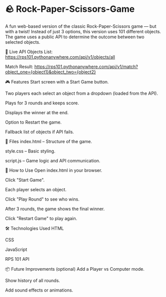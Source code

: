 # 🪨 Rock-Paper-Scissors-Game
A fun web-based version of the classic Rock-Paper-Scissors game — but with a twist! Instead of just 3 options, this version uses 101 different objects. The game uses a public API to determine the outcome between two selected objects.

🔗 Live API
Objects List: https://rps101.pythonanywhere.com/api/v1/objects/all

Match Result: https://rps101.pythonanywhere.com/api/v1/match?object_one={object1}&object_two={object2}


🎮 Features
Start screen with a Start Game button.

Two players each select an object from a dropdown (loaded from the API).

Plays for 3 rounds and keeps score.

Displays the winner at the end.

Option to Restart the game.

Fallback list of objects if API fails.


📁 Files
index.html – Structure of the game.

style.css – Basic styling.

script.js – Game logic and API communication.


🚀 How to Use
Open index.html in your browser.

Click "Start Game".

Each player selects an object.

Click "Play Round" to see who wins.

After 3 rounds, the game shows the final winner.

Click "Restart Game" to play again.


🛠️ Technologies Used
HTML

CSS

JavaScript

RPS 101 API

📦 Future Improvements (optional)
Add a Player vs Computer mode.

Show history of all rounds.

Add sound effects or animations.